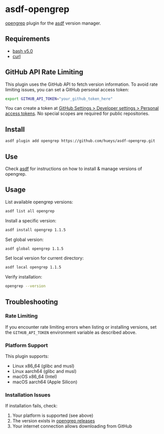 # asdf-opengrep

[opengrep](https://github.com/opengrep/opengrep) plugin for the [asdf](https://github.com/asdf-vm/asdf) version manager.

## Requirements
- [bash v5.0](https://www.gnu.org/software/bash/)
- [curl](https://curl.haxx.se/)

## GitHub API Rate Limiting

This plugin uses the GitHub API to fetch version information. To avoid rate limiting issues, you can set a GitHub personal access token:

```bash
export GITHUB_API_TOKEN="your_github_token_here"
```

You can create a token at [GitHub Settings > Developer settings > Personal access tokens](https://github.com/settings/tokens). No special scopes are required for public repositories.

## Install

```bash
asdf plugin add opengrep https://github.com/hueys/asdf-opengrep.git
```

## Use

Check [asdf](https://asdf-vm.github.io/asdf/) for instructions on how to install & manage versions of opengrep.

## Usage

List available opengrep versions:

```bash
asdf list all opengrep
```

Install a specific version:

```bash
asdf install opengrep 1.1.5
```

Set global version:

```bash
asdf global opengrep 1.1.5
```

Set local version for current directory:

```bash
asdf local opengrep 1.1.5
```

Verify installation:

```bash
opengrep --version
```

## Troubleshooting

### Rate Limiting
If you encounter rate limiting errors when listing or installing versions, set the `GITHUB_API_TOKEN` environment variable as described above.

### Platform Support
This plugin supports:
- Linux x86_64 (glibc and musl)
- Linux aarch64 (glibc and musl) 
- macOS x86_64 (Intel)
- macOS aarch64 (Apple Silicon)

### Installation Issues
If installation fails, check:
1. Your platform is supported (see above)
2. The version exists in [opengrep releases](https://github.com/opengrep/opengrep/releases)
3. Your internet connection allows downloading from GitHub

